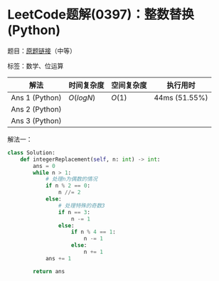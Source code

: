 # LeetCode题解(0397)：整数替换(Python)

题目：[原题链接](https://leetcode-cn.com/problems/integer-replacement/)（中等）

标签：数学、位运算

| 解法           | 时间复杂度 | 空间复杂度 | 执行用时      |
| -------------- | ---------- | ---------- | ------------- |
| Ans 1 (Python) | $O(logN)$  | $O(1)$     | 44ms (51.55%) |
| Ans 2 (Python) |            |            |               |
| Ans 3 (Python) |            |            |               |

解法一：

```python
class Solution:
    def integerReplacement(self, n: int) -> int:
        ans = 0
        while n > 1:
            # 处理n为偶数的情况
            if n % 2 == 0:
                n //= 2
            else:
                # 处理特殊的奇数3
                if n == 3:
                    n -= 1
                else:
                    if n % 4 == 1:
                        n -= 1
                    else:
                        n += 1
            ans += 1

        return ans
```

